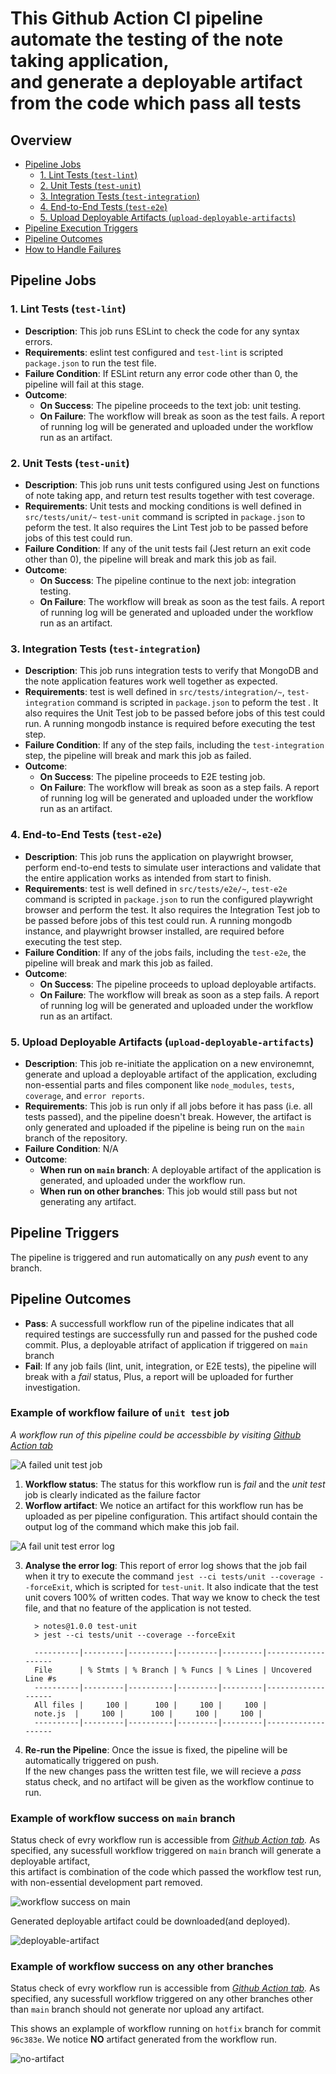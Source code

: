 # This Github Action CI pipeline automate the testing of the note taking application, </br> and generate a deployable artifact from the code which pass all tests

## Overview
- [Pipeline Jobs](#pipeline-jobs)
  - [1. Lint Tests (`test-lint`)](#1-lint-tests-test-lint)
  - [2. Unit Tests (`test-unit`)](#2-unit-tests-test-unit)
  - [3. Integration Tests (`test-integration`)](#3-integration-tests-test-integration)
  - [4. End-to-End Tests (`test-e2e`)](#4-end-to-end-tests-test-e2e)
  - [5. Upload Deployable Artifacts (`upload-deployable-artifacts`)](#5-upload-deployable-artifacts-upload-deployable-artifacts)
- [Pipeline Execution Triggers](#pipeline-execution-triggers)
- [Pipeline Outcomes](#pipeline-outcomes)
- [How to Handle Failures](#how-to-handle-failures)

## Pipeline Jobs

### 1. Lint Tests (`test-lint`)

- **Description**: This job runs ESLint to check the code for any syntax errors.
- **Requirements**: eslint test configured and `test-lint` is scripted `package.json` to run the test file.
- **Failure Condition**: If ESLint return any error code other than 0, the pipeline will fail at this stage.
- **Outcome**: 
  + **On Success**: The pipeline proceeds to the text job: unit testing.
  + **On Failure**: The workflow will break as soon as the test fails. A report of running log will be generated and uploaded under the workflow run as an artifact.

### 2. Unit Tests (`test-unit`)

- **Description**: This job runs unit tests configured using Jest on functions of note taking app, and return test results together with test coverage.
- **Requirements**: Unit tests and mocking conditions is well defined in `src/tests/unit/~` `test-unit` command is scripted in `package.json` to peform the test. It also requires the Lint Test job to be passed before jobs of this test could run.
- **Failure Condition**: If any of the unit tests fail (Jest return an exit code other than 0), the pipeline will break and mark this job as fail.
- **Outcome**:
  + **On Success**: The pipeline continue to the next job: integration testing.
  + **On Failure**: The workflow will break as soon as the test fails. A report of running log will be generated and uploaded under the workflow run as an artifact.

### 3. Integration Tests (`test-integration`)

- **Description**: This job runs integration tests to verify that MongoDB and the note application features work well together as expected.
- **Requirements**: test is well defined in `src/tests/integration/~`, `test-integration` command is scripted in `package.json` to peform the test . It also requires the Unit Test job to be passed before jobs of this test could run. A running mongodb instance is required before executing the test step.
- **Failure Condition**: If any of the step fails, including the `test-integration` step, the pipeline will break and mark this job as failed.
- **Outcome**:
  - **On Success**: The pipeline proceeds to E2E testing job.
  - **On Failure**: The workflow will break as soon as a step fails. A report of running log will be generated and uploaded under the workflow run as an artifact.

### 4. End-to-End Tests (`test-e2e`)

- **Description**: This job runs the application on playwright browser, perform end-to-end tests to simulate user interactions and validate that the entire application works as intended from start to finish.
- **Requirements**: test is well defined in `src/tests/e2e/~`, `test-e2e` command is scripted in `package.json` to run the configured playwright browser and perform the test. It also requires the Integration Test job to be passed before jobs of this test could run. A running mongodb instance, and playwright browser installed, are required before executing the test step.
- **Failure Condition**: If any of the jobs fails, including the `test-e2e`, the pipeline will break and mark this job as failed.
- **Outcome**:
  - **On Success**: The pipeline proceeds to upload deployable artifacts.
  - **On Failure**: The workflow will break as soon as a step fails. A report of running log will be generated and uploaded under the workflow run as an artifact.

### 5. Upload Deployable Artifacts (`upload-deployable-artifacts`)

- **Description**: This job re-initiate the application on a new environemnt, generate and upload a deployable artifact of the application, excluding non-essential parts and files component like `node_modules`, `tests`, `coverage`, and `error reports`.
- **Requirements**: This job is run only if all jobs before it has pass (i.e. all tests passed), and the pipeline doesn't break. However, the artifact is only generated and uploaded if the pipeline is being run on the `main` branch of the repository.
- **Failure Condition**: N/A
- **Outcome**:
  + **When run on `main` branch**: A deployable artifact of the application is generated, and uploaded under the workflow run.
  + **When run on other branches**: This job would still pass but not generating any artifact.


## Pipeline Triggers

The pipeline is triggered and run automatically on any *push* event to any branch.

## Pipeline Outcomes

- **Pass**: A successfull workflow run of the pipeline indicates that all required testings are successfully run and passed for the pushed code commit. Plus, a deployable atrifact of application if triggered on `main` branch
- **Fail**: If any job fails (lint, unit, integration, or E2E tests), the pipeline will break with a *fail* status, Plus, a report will be uploaded for further investigation.

### Example of workflow failure of `unit test` job
*A workflow run of this pipeline could be accessbible by visiting [Github Action tab](https://github.com/rmit-sdo-2024-s2/s3871704-assignment-1/actions)*

![A failed unit test job](img/unit-test-fail-ex.png)

1. **Workflow status**: The status for this workflow run is *fail* and the *unit test* job is clearly indicated as the failure factor
2. **Worflow artifact**: We notice an artifact for this workflow run has be uploaded as per pipeline configuration. This artifact should contain the output log of the command which make this job fail.

![A fail unit test error log](img/artifact-unit-test-fail.png)

3. **Analyse the error log**: This report of error log shows that the job fail when it try to execute the command `jest --ci tests/unit --coverage --forceExit`, which is scripted for `test-unit`. It also indicate that the test unit covers 100% of written codes. That way we know to check the test file, and that no feature of the application is not tested.

      ```
        > notes@1.0.0 test-unit
        > jest --ci tests/unit --coverage --forceExit

        ----------|---------|----------|---------|---------|-------------------
        File      | % Stmts | % Branch | % Funcs | % Lines | Uncovered Line #s 
        ----------|---------|----------|---------|---------|-------------------
        All files |     100 |      100 |     100 |     100 |                   
        note.js  |     100 |      100 |     100 |     100 |                   
        ----------|---------|----------|---------|---------|-------------------

      ```

4. **Re-run the Pipeline**: Once the issue is fixed, the pipeline will be automatically triggered on push.</br>If the new changes pass the written test file, we will recieve a *pass* status check, and no artifact will be given as the workflow continue to run.

### Example of workflow success on `main` branch
Status check of evry workflow run is accessible from *[Github Action tab](https://github.com/rmit-sdo-2024-s2/s3871704-assignment-1/actions).*
As specified, any sucessfull workflow triggered on `main` branch will generate a deployable artifact,</br>
this artifact is combination of the code which passed the workflow test run, with non-essential development part removed.

![workflow success on main](img/success-workflow-main.png)

Generated deployable artifact could be downloaded(and deployed).

![deployable-artifact](img/deployable-artifact-main.png)

### Example of workflow success on any other branches
Status check of evry workflow run is accessible from *[Github Action tab](https://github.com/rmit-sdo-2024-s2/s3871704-assignment-1/actions).*
As specified, any sucessfull workflow triggered on any other branches other than `main` branch should not generate nor upload any artifact.

This shows an explample of workflow running on `hotfix` branch for commit `96c383e`. We notice **NO** artifact generated from the workflow run.

![no-artifact](img/no-artifact.png)


